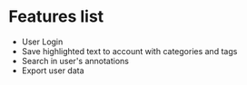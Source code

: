 # Features list

* User Login
* Save highlighted text to account with categories and tags
* Search in user's annotations
* Export user data
